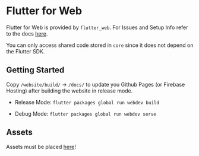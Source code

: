 # Flutter for Web

Flutter for Web is provided by `flutter_web`. For Issues and Setup Info refer to the docs [here](https://github.com/flutter/flutter_web).

You can only access shared code stored in `core` since it does not depend on the Flutter SDK.

## Getting Started

Copy `/website/build/` -> `/docs/` to update you Github Pages (or Firebase Hosting) after building the website in release mode.

- Release Mode: `flutter packages global run webdev build`

- Debug Mode: `flutter packages global run webdev serve`

## Assets

Assets must be placed [here](/website/web/assets/)!
